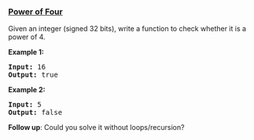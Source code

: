 ### [Power of Four](https://leetcode.com/problems/power-of-four)

<p>Given an integer (signed 32 bits), write a function to check whether it is a power of 4.</p>

<p><strong>Example 1:</strong></p>

<pre>
<strong>Input: </strong><span id="example-input-1-1">16</span>
<strong>Output: </strong><span id="example-output-1">true</span>
</pre>

<div>
<p><strong>Example 2:</strong></p>

<pre>
<strong>Input: </strong><span id="example-input-2-1">5</span>
<strong>Output: </strong><span id="example-output-2">false</span></pre>
</div>

<p><b>Follow up</b>: Could you solve it without loops/recursion?</p>